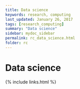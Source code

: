 ```yaml
---
title: Data science
keywords: research, computing
last_updated: January 26, 2017
tags: [research_computing]
summary: "Data science"
sidebar: mydoc_sidebar
permalink: rc_data_science.html
folder: rc
---
```


# Data science

{% include links.html %}
